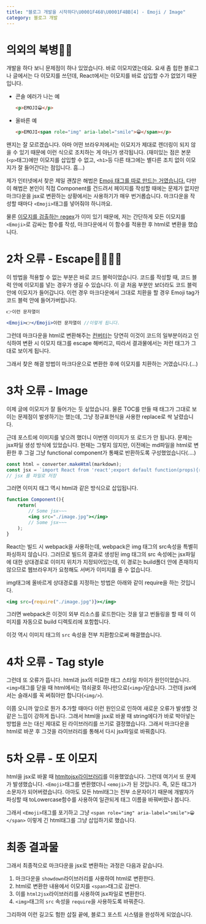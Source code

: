 ```yaml
---
title: "블로그 개발을 시작하다\U0001F468‍\U0001F4BB[4] - Emoji / Image"
category: 블로그 개발
---
```


# 의외의 복병💂‍♂️

개발을 하다 보니 문제점이 하나 있었습니다. 바로 이모지였는데요.  요새 좀 힙한 블로그나 글에서는 다 이모지를 쓰던데, React에서는 이모지를 바로 삽입할 수가 없었기 때문입니다. 

- 콘솔 에러가 나는 예

  ```html
  <p>EMOJI😀</p>
  ```

- 올바른 예

  ```html
  <p>EMOJI<span role="img" aria-label="smile">😀</span></p>
  ```

왠지는 잘 모르겠습니다. 아마 어떤 브라우저에서는 이모지가 제대로 렌더링이 되지 않을 수 있기 때문에 이런 식으로 조치하는 게 아닌가 생각됩니다. (재미있는 점은 본문(`<p>`태그)에만 이모지를 삽입할 수 없고, `<h1>`등 다른 태그에는 별다른 조치 없이 이모지가 잘 들어간다는 점입니다. 흠...)

제가 인터넷에서 찾은 제일 괜찮은 해법은 [Emoji 태그를 따로 만드는 거였습니다.](https://medium.com/@seanmcp/%EF%B8%8F-how-to-use-emojis-in-react-d23bbf608bf7) 다만 이 해법은 본인이 직접 Component를 건드려서 페이지를 작성할 때에는 문제가 없지만 마크다운을 jsx로 변환하는 상황에서는 사용하기가 매우 번거롭습니다. 마크다운을 작성할 때마다 `<Emoji>`태그를 넣어줘야 하니까요.

물론 [이모지를 검출하는 regex](https://stackoverflow.com/questions/24840667/what-is-the-regex-to-extract-all-the-emojis-from-a-string)가 이미 있기 때문에, 저는 간단하게 모든 이모지를 `<Emoji>`로 감싸는 함수를 작성, 마크다운에서 이 함수를 적용한 후 html로 변환을 했습니다.

# 2차 오류 - Escape🏃‍♀️🏃‍♂️

이 방법을 적용할 수 없는 부분은 바로 코드 블럭이었습니다. 코드를 작성할 때, 코드 블럭 안에 이모지를 넣는 경우가 생길 수 있습니다. 이 글 처음 부분만 보더라도 코드 블럭 안에 이모지가 들어갑니다. 이런 경우 마크다운에서 그대로 치환을 할 경우 Emoji tag가 코드 블럭 안에 들어가버립니다.

```html
👉이런 문자열이
```

```jsx
<Emoji>👉</Emoji>이런 문자열이 //이렇게 됩니다.
```

그런데 마크다운을 html로 변환해주는 [컨버터](https://www.npmjs.com/package/showdown)는 당연히 이것이 코드의 일부분이라고 인식하여 변환 시 이모지 태그를 escape 해버리고, 따라서 결과물에서는 저런 태그가 그대로 보이게 됩니다.

그래서 찾은 해결 방법이 마크다운으로 변환한 후에 이모지를 치환하는 거였습니다.(...)

# 3차 오류 - Image

이제 글에 이모지가 잘 들어가는 듯 싶었습니다. 물론 TOC를 만들 때 태그가 그대로 보이는 문제점이 발생하기는 했는데, 그냥 정규표현식을 사용한 replace로 싹 날렸습니다.

근데 포스트에 이미지를 넣으려 했더니 이번엔 이미지가 또 로드가 안 됩니다. 문제는 jsx파일 생성 방식에 있었습니다. 현재는 그렇지 않지만, 이전에는 md파일을 html로 변환한 후 그걸 그냥 functional component가 통째로 반환하도록 구성했었습니다(....)

```js
const html = converter.makeHtml(markdown);
const jsx = `import React from 'react';export default function(props){return(<React.Fragment>${html}</React.Fragment>);};`;
// jsx 를 파일로 저장
```

그러면 이미지 태그 역시 html과 같은 방식으로 삽입됩니다.

```jsx
function Component(){
    return(
        // Some jsx~~~
        <img src="./image.jpg"></img>
        // Some jsx~~~
    );
}
```

 React는 빌드 시 webpack을 사용하는데, webpack은 img 태그의 src속성을 특별히 파싱하지 않습니다. 그러므로 빌드의 결과로 생성된 img 태그의 src 속성에는 jsx파일에 대한 상대경로로 이미지 위치가 지정되어있는데, 이 경로는 build폴더 안에 존재하지 않으므로 웹브라우저가 요청해도 서버가 이미지를 줄 수 없습니다.

img태그에 올바르게 상대경로를 지정하는 방법은 아래와 같이 require을 하는 것입니다.

```jsx
<img src={require("./image.jpg")}></img>
```

그러면 webpack은 이것이 외부 리소스를 로드한다는 것을 알고 번들링을 할 때 이 이미지를 자동으로 build 디렉토리에 포함합니다.

이것 역시 이미지 태그의 `src` 속성을 전부 치환함으로써 해결했습니다.

# 4차 오류 - Tag style

그런데 또 오류가 뜹니다. html과 jsx의 미묘한 태그 스타일 차이가 원인이었습니다. `<img>`태그를 닫을 때 html에서는 꺾쇠괄호 하나만으로(`<img>`)닫습니다. 그런데 jsx에서는 슬래시를 꼭 써줘야만 합니다(`<img/>`). 

이쯤 오니까 앞으로 뭔가 추가할 때마다 이런 원인으로 인하여 새로운 오류가 발생할 것 같은 느낌이 강하게 듭니다. 그래서 html을 jsx로 바꿀 때 string에다가 바로 박아넣는 방법을 쓰는 대신 제대로 된 라이브러리를 쓰기로 결정했습니다. 그래서 마크다운을 html로 바꾼 후 그것을 라이브러리를 통해서 다시 jsx파일로 바꿔줍니다.

# 5차 오류 - 또 이모지

html을 jsx로 바꿀 때 [htmltojsx라이브러리](https://www.npmjs.com/package/htmltojsx)를 이용했었습니다. 그런데 여기서 또 문제가 발생했습니다. `<Emoji>`태그를 변환했더니 `<emoji>`가 된 것입니다. 즉, 모든 태그가 소문자가 되어버렸습니다. 아마도 모든 html태그는 전부 소문자이기 때문에 개발자가 파싱할 때 toLowercase함수를 사용하여 일관되게 태그 이름을 바꿔버렸나 봅니다.

그래서 `<Emoji>`태그를 포기하고 그냥 `<span role="img" aria-label="smile">😀</span>` 이렇게 긴 html태그를 그냥 삽입하기로 했습니다.

# 최종 결과물

그래서 최종적으로 마크다운을 jsx로 변환하는 과정은 다음과 같습니다.

1. 마크다운을 `showdown`라이브러리를 사용하여 html로 변환한다.
2. html로 변환한 내용에서 이모지를 `<span>`태그로 감싼다.
3. 이를 `html2jsx`라이브러리를 사용하여 jsx파일로 변환한다.
4. `<img>`태그의 `src` 속성을 `require`을 사용하도록 바꿔준다.

그리하여 이런 길고도 험한 삽질 끝에, 블로그 포스트 시스템을 완성하게 되었습니다.